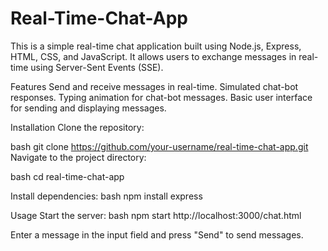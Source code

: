 # Real-Time-Chat-App

This is a simple real-time chat application built using Node.js, Express, HTML, CSS, and JavaScript. It allows users to exchange messages in real-time using Server-Sent Events (SSE).

Features
Send and receive messages in real-time.
Simulated chat-bot responses.
Typing animation for chat-bot messages.
Basic user interface for sending and displaying messages.

Installation
Clone the repository:

bash
git clone https://github.com/your-username/real-time-chat-app.git
Navigate to the project directory:

bash
cd real-time-chat-app

Install dependencies:
bash
npm install express

Usage
Start the server:
bash
npm start http://localhost:3000/chat.html

Enter a message in the input field and press "Send" to send messages.
